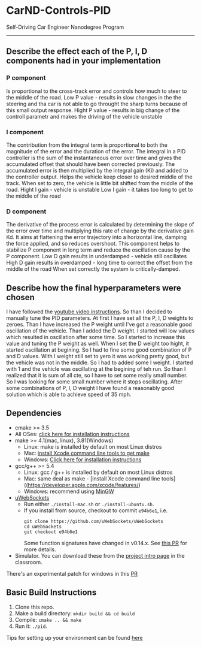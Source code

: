 # CarND-Controls-PID
Self-Driving Car Engineer Nanodegree Program

---

## Describe the effect each of the P, I, D components had in your implementation

### P component
Is proportional to the cross-track error and controls how much to steer to the middle of the road.
Low P value - results in slow changes in the the steering and tha car is not able to go throught the sharp turns because of this small output response.
Hight P value - results in big change of the controll parametr and makes the driving of the vehicle unstable

### I component
The contribution from the integral term is proportional to both the magnitude of the error and the duration of the error. The integral in a PID controller is the sum of the instantaneous error over time and gives the accumulated offset that should have been corrected previously. The accumulated error is then multiplied by the integral gain (Ki) and added to the controller output.
Helps the vehicle keep closer to desired middle of the track. When set to zero, the vehicle is little bit shifted from the middle of the road.
Hight I gain - vehicle is unstable
Low I gain - it takes too long to get to the middle of the road

### D component
The derivative of the process error is calculated by determining the slope of the error over time and multiplying this rate of change by the derivative gain Kd. 
It aims at flattening the error trajectory into a horizontal line, damping the force applied, and so reduces overshoot. This component helps to stabilize P component in long term and reduce the oscillation cause by the P component.
Low D gain results in underdamped - vehicle still oscillates
High D gain results in overdamped - long time to correct the offset from the middle of the road
When set correctly the system is critically-damped.

## Describe how the final hyperparameters were chosen
I have followed the [youtube video instructions](https://www.youtube.com/watch?v=YamBuzDjrs8). So than I decided to manually tune the PID parameters. 
At first I have set all the P, I, D weights to zeroes. Than I have increased the P weight until I've got a reasonable
good oscillation of the vehicle. Than I added the D weight. I started will low values which resulted in oscillation after some time. So I started to increase this value and tuning the P weight as well.
When I set the D weight too hight, it started oscillation at begining. So I had to fine some good combination of P and D values. With I weight still set to yero it was working pretty good, but the vehicle was not in the middle.
So I had to added some I weight. I started with 1 and the vehicle was oscillating at the begining of teh run. So than I realized that it is sum of all cte, so I have to set some really small number.
So I was looking for some small number where it stops oscillating. After some combinations of P, I, D weight I have found a reasonably good solution which is able to achieve speed of 35 mph.

## Dependencies

* cmake >= 3.5
 * All OSes: [click here for installation instructions](https://cmake.org/install/)
* make >= 4.1(mac, linux), 3.81(Windows)
  * Linux: make is installed by default on most Linux distros
  * Mac: [install Xcode command line tools to get make](https://developer.apple.com/xcode/features/)
  * Windows: [Click here for installation instructions](http://gnuwin32.sourceforge.net/packages/make.htm)
* gcc/g++ >= 5.4
  * Linux: gcc / g++ is installed by default on most Linux distros
  * Mac: same deal as make - [install Xcode command line tools]((https://developer.apple.com/xcode/features/)
  * Windows: recommend using [MinGW](http://www.mingw.org/)
* [uWebSockets](https://github.com/uWebSockets/uWebSockets)
  * Run either `./install-mac.sh` or `./install-ubuntu.sh`.
  * If you install from source, checkout to commit `e94b6e1`, i.e.
    ```
    git clone https://github.com/uWebSockets/uWebSockets 
    cd uWebSockets
    git checkout e94b6e1
    ```
    Some function signatures have changed in v0.14.x. See [this PR](https://github.com/udacity/CarND-MPC-Project/pull/3) for more details.
* Simulator. You can download these from the [project intro page](https://github.com/udacity/self-driving-car-sim/releases) in the classroom.

There's an experimental patch for windows in this [PR](https://github.com/udacity/CarND-PID-Control-Project/pull/3)

## Basic Build Instructions

1. Clone this repo.
2. Make a build directory: `mkdir build && cd build`
3. Compile: `cmake .. && make`
4. Run it: `./pid`. 

Tips for setting up your environment can be found [here](https://classroom.udacity.com/nanodegrees/nd013/parts/40f38239-66b6-46ec-ae68-03afd8a601c8/modules/0949fca6-b379-42af-a919-ee50aa304e6a/lessons/f758c44c-5e40-4e01-93b5-1a82aa4e044f/concepts/23d376c7-0195-4276-bdf0-e02f1f3c665d)

